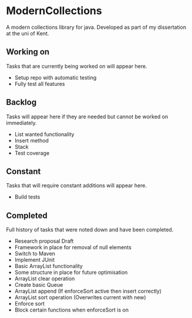 # ModernCollections

A modern collections library for java. Developed as part of my dissertation at the uni of Kent. 

## Working on

Tasks that are currently being worked on will appear here.

- Setup repo with automatic testing
- Fully test all features

## Backlog

Tasks will appear here if they are needed but cannot be worked on immediately.

- List wanted functionality
- Insert method
- Stack
- Test coverage

## Constant

Tasks that will require constant additions will appear here.

- Build tests

## Completed

Full history of tasks that were noted down and have been completed.

- Research proposal Draft
- Framework in place for removal of null elements
- Switch to Maven
- Implement JUnit
- Basic ArrayList functionality
- Some structure in place for future optimisation
- ArrayList clear operation
- Create basic Queue
- ArrayList append (If enforceSort active then insert correctly)
- ArrayList sort operation (Overwrites current with new)
- Enforce sort
- Block certain functions when enforceSort is on
